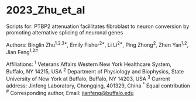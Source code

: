 # 2023_Zhu_et_al
Scripts for:
PTBP2 attenuation facillitates fibroblast to neuron conversion by promoting alternative splicing of neuronal genes

Authors:
Binglin Zhu<sup>1,2,3*</sup>, Emily Fisher<sup>2*</sup>, Li Li<sup>2*</sup>, Ping Zhong<sup>2</sup>, Zhen Yan<sup>1,2</sup>, Jian Feng<sup>1,2#</sup>

Affiliations:
<sup>1</sup> Veterans Affairs Western New York Healthcare System, Buffalo, NY 14215, USA
<sup>2</sup> Department of Physiology and Biophysics, State University of New York at Buffalo, Buffalo, NY 14203, USA
<sup>3</sup> Current address: Jinfeng Laboratory, Chongqing, 401329, China
<sup>*</sup> Equal contribution
<sup>#</sup> Corresponding author, Email: jianfeng@buffalo.edu